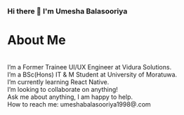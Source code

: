 ### Hi there 👋 I'm Umesha Balasooriya
# About Me
</br>
I’m a Former Trainee UI/UX Engineer at Vidura Solutions.
</br>
I’m a BSc(Hons) IT & M Student at University of Moratuwa.
</br>
I’m currently learning React Native.
</br>
I’m looking to collaborate on anything!
</br>
Ask me about anything, I am happy to help.
</br>
How to reach me: umeshabalasooriya1998@.com




